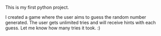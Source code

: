 This is my first python project.

I created a game where the user aims to guess the random number generated. The user gets unlimited tries and will receive hints with each guess. Let me know how many tries it took.  :)
